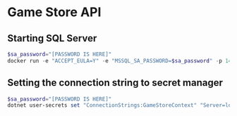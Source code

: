 # Game Store API

## Starting SQL Server
``` powershell
$sa_password="[PASSWORD IS HERE]"
docker run -e "ACCEPT_EULA=Y" -e "MSSQL_SA_PASSWORD=$sa_password" -p 1433:1433 -v sqlvolume:/var/opt/mssql -d --rm --name mssql mcr.microsoft.com/mssql/server:2022-latest
```

## Setting the connection string to secret manager
```powershell
$sa_password="[PASSWORD IS HERE]"
dotnet user-secrets set "ConnectionStrings:GameStoreContext" "Server=localhost; Database=GameStore; User Id=sa; Password=$sa_password; TrustServerCertificate=True"
```